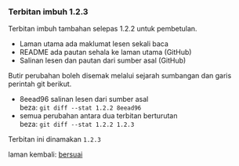 ---
---

### Terbitan imbuh 1.2.3

Terbitan imbuh tambahan selepas 1.2.2 untuk pembetulan.

- Laman utama ada maklumat lesen sekali baca
- README ada pautan sehala ke laman utama (GitHub)
- Salinan lesen dan pautan dari sumber asal (GitHub)

Butir perubahan boleh disemak melalui sejarah sumbangan
dan garis perintah git berikut.

- 8eead96 salinan lesen dari sumber asal  
beza: `git diff --stat 1.2.2 8eead96`
- semua perubahan antara dua terbitan berturutan  
beza: `git diff --stat 1.2.2 1.2.3`

Terbitan ini dinamakan `1.2.3`

laman kembali: [bersuai][0]

  [0]: ../bersuai.md
